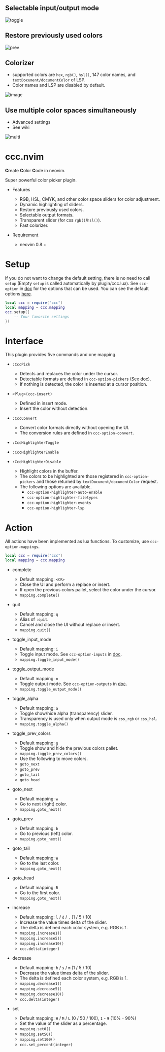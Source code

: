 ## Selectable input/output mode

![toggle](https://user-images.githubusercontent.com/82267684/190847776-81763c84-2662-4693-97df-b15e8d9115ec.gif)

## Restore previously used colors

![prev](https://user-images.githubusercontent.com/82267684/190847777-e1f434f9-a8f9-4cb9-b496-cbd849e71a9c.gif)

## Colorizer

- supported colors are `hex`, `rgb()`, `hsl()`, 147 color names, and `textDocument/documentColor` of LSP.
- Color names and LSP are disabled by default.

![image](https://user-images.githubusercontent.com/430272/192379267-7b069281-021a-4ee5-bc65-58def20f9c0d.png)

## Use multiple color spaces simultaneously

- Advanced settings
- See wiki

![multi](https://user-images.githubusercontent.com/82267684/190847778-751e7656-985b-47e7-890f-91339ee354e9.gif)

# ccc.nvim

**C**reate **C**olor **C**ode in neovim.

Super powerful color picker plugin.

- Features
    - RGB, HSL, CMYK, and other color space sliders for color adjustment.
    - Dynamic highlighting of sliders.
    - Restore previously used colors.
    - Selectable output formats.
    - Transparent slider (for css `rgb()`/`hsl()`).
    - Fast colorizer.

- Requirement
    - neovim 0.8 +

# Setup

If you do not want to change the default setting, there is no need to call `setup` (Empty `setup` is called automatically by plugin/ccc.lua).
See `ccc-option` in [doc](./doc/ccc.txt) for the options that can be used.
You can see the default options [here](./lua/ccc/config/default.lua).

```lua
local ccc = require("ccc")
local mapping = ccc.mapping
ccc.setup({
    -- Your favorite settings
})
```

# Interface

This plugin provides five commands and one mapping.

- `:CccPick`
	- Detects and replaces the color under the cursor.
    - Detectable formats are defined in `ccc-option-pickers` (See [doc](./doc/ccc.txt)).
    - If nothing is detected, the color is inserted at a cursor position.

- `<Plug>(ccc-insert)`
    - Defined in insert mode.
    - Insert the color without detection.

- `:CccConvert`
    - Convert color formats directly without opening the UI.
    - The conversion rules are defined in `ccc-option-convert`.

- `:CccHighlighterToggle`
- `:CccHighlighterEnable`
- `:CccHighlighterDisable`
	- Highlight colors in the buffer.
    - The colors to be highlighted are those registered in `ccc-option-pickers` and those returned by `textDocument/documentColor` request.
	- The following options are available.
		- `ccc-option-highlighter-auto-enable`
		- `ccc-option-highlighter-filetypes`
		- `ccc-option-highlighter-events`
		- `ccc-option-highlighter-lsp`

# Action

All actions have been implemented as lua functions.
To customize, use `ccc-option-mappings`.

```lua
local ccc = require("ccc")
local mapping = ccc.mapping
```

- complete
    - Default mapping: `<CR>`
	- Close the UI and perform a replace or insert.
	- If open the previous colors pallet, select the color under the cursor.
    - `mapping.complete()`

- quit
    - Default mapping: `q`
    - Alias of `:quit`.
    - Cancel and close the UI without replace or insert.
    - `mapping.quit()`

- toggle_input_mode
    - Default mapping: `i`
    - Toggle input mode. See `ccc-option-inputs` in [doc](./doc/ccc.txt).
    - `mapping.toggle_input_mode()`

- toggle_output_mode
    - Default mapping: `o`
    - Toggle output mode. See `ccc-option-outputs` in [doc](./doc/ccc.txt).
    - `mapping.toggle_output_mode()`

- toggle_alpha
    - Default mapping: `a`
	- Toggle show/hide alpha (transparency) slider.
	- Transparency is used only when output mode is `css_rgb` or `css_hsl`.
    - `mapping.toggle_alpha()`

- toggle_prev_colors
    - Default mapping: `g`
    - Toggle show and hide the previous colors pallet.
    - `mapping.toggle_prev_colors()`
    - Use the following to move colors.
    - `goto_next`
    - `goto_prev`
    - `goto_tail`
    - `goto_head`

- goto_next
    - Default mapping: `w`
    - Go to next (right) color.
    - `mapping.goto_next()`

- goto_prev
    - Default mapping: `b`
    - Go to previous (left) color.
    - `mapping.goto_next()`

- goto_tail
    - Default mapping: `W`
    - Go to the last color.
    - `mapping.goto_next()`

- goto_head
    - Default mapping: `B`
    - Go to the first color.
    - `mapping.goto_next()`

- increase
    - Default mapping: `l` / `d` / `,` (1 / 5 / 10)
    - Increase the value times delta of the slider.
    - The delta is defined each color system, e.g. RGB is 1.
    - `mapping.increase1()`
    - `mapping.increase5()`
    - `mapping.increase10()`
    - `ccc.delta(integer)`

- decrease
    - Default mapping: `h` / `s` / `m` (1 / 5 / 10)
    - Decrease the value times delta of the slider.
    - The delta is defined each color system, e.g. RGB is 1.
    - `mapping.decrease1()`
    - `mapping.decrease5()`
    - `mapping.decrease10()`
    - `ccc.delta(integer)`

- set
    - Default mapping: `H` / `M` / `L` (0 / 50 / 100), `1` - `9` (10% - 90%)
    - Set the value of the slider as a percentage.
    - `mapping.set0()`
    - `mapping.set50()`
    - `mapping.set100()`
    - `ccc.set_percent(integer)`
